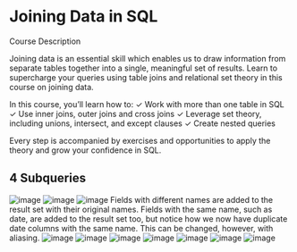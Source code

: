 # Joining Data in SQL

Course Description

Joining data is an essential skill which enables us to draw information from separate tables together into a single, meaningful set of results. Learn to supercharge your queries using table joins and relational set theory in this course on joining data.

In this course, you’ll learn how to:
✓ Work with more than one table in SQL
✓ Use inner joins, outer joins and cross joins
✓ Leverage set theory, including unions, intersect, and except clauses
✓ Create nested queries

Every step is accompanied by exercises and opportunities to apply the theory and grow your confidence in SQL.

## 4 Subqueries

![image](https://user-images.githubusercontent.com/118057504/219440433-602f803e-4b2d-4548-89fb-e7f6d938cc7b.png)
![image](https://user-images.githubusercontent.com/118057504/219440659-ba19ad66-555f-46a6-827f-2e75ea0c765f.png)
![image](https://user-images.githubusercontent.com/118057504/219440885-343f3ef7-c006-44da-be03-4f9588241817.png)
Fields with different names are added to the result set with their original names. Fields with the same name, such as date, are added to the result set too, but notice how we now have duplicate date columns with the same name. This can be changed, however, with aliasing.
![image](https://user-images.githubusercontent.com/118057504/219441207-75520811-2a19-4a9e-84d9-e7695dd33690.png)
![image](https://user-images.githubusercontent.com/118057504/219441799-6c8dd4f3-aaad-48eb-a8bc-243b0cc2d80e.png)
![image](https://user-images.githubusercontent.com/118057504/219441941-e1dd2259-6060-49be-91db-1d9d7a2b39d7.png)
![image](https://user-images.githubusercontent.com/118057504/219442222-61313583-b31d-436e-896f-fb81f5e709f3.png)
![image](https://user-images.githubusercontent.com/118057504/219442426-7aa8a937-65ed-4f7b-8c41-3850782fc049.png)
![image](https://user-images.githubusercontent.com/118057504/219442787-fca0ed2a-686b-424b-a521-5ade9d8ac273.png)
![image](https://user-images.githubusercontent.com/118057504/219443097-fb230ae7-904e-46f6-a049-33e04a9623b7.png)



